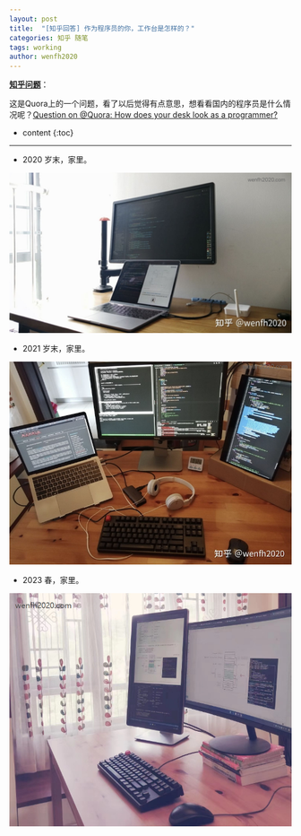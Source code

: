 ```yaml
---
layout: post
title:  "[知乎回答] 作为程序员的你，工作台是怎样的？"
categories: 知乎 随笔
tags: working
author: wenfh2020
---
```


[**知乎问题**](https://www.zhihu.com/question/49011925/answer/2261306623)：

这是Quora上的一个问题，看了以后觉得有点意思，想看看国内的程序员是什么情况呢？[Question on @Quora: How does your desk look as a programmer?](https://www.quora.com/How-does-your-desk-look-as-a-programmer?srid=uLMT5&share=db5c2286)




* content
{:toc}

---

* 2020 岁末，家里。

<div align=center><img src="/images/2021/2021-12-31-10-11-15.png" data-action="zoom"/></div>

* 2021 岁末，家里。

<div align=center><img src="/images/2021/2021-12-31-10-10-45.png" data-action="zoom"/></div>

* 2023 春，家里。

<div align=center><img src="/images/2023/2023-02-27-12-30-36.png" data-action="zoom"/></div>